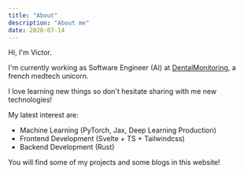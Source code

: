 ```yaml
---
title: "About"
description: "About me"
date: 2020-07-14
---
```


Hi, I'm Victor.

I'm currently working as Software Engineer (AI) at [DentalMonitoring](https://dental-monitoring.com/),
a french medtech unicorn.

I love learning new things so don't hesitate sharing with me new technologies!

My latest interest are:
* Machine Learning (PyTorch, Jax, Deep Learning Production)
* Frontend Development (Svelte + TS + Tailwindcss)
* Backend Development (Rust)

You will find some of my projects and some blogs in this website!
